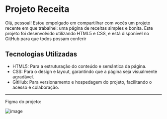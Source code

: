 # Projeto Receita

Olá, pessoal! Estou empolgado em compartilhar com vocês um projeto recente em que trabalhei: uma página de receitas simples e bonita. Este projeto foi desenvolvido utilizando HTML5 e CSS, e está disponível no GitHub para que todos possam conferir

## Tecnologias Utilizadas

- HTML5: Para a estruturação do conteúdo e semântica da página.
- CSS: Para o design e layout, garantindo que a página seja visualmente agradável.
- GitHub: Para versionamento e hospedagem do projeto, facilitando o acesso e colaboração.

---

Figma do projeto:

![image](https://github.com/vitusantana/Projeto-Receita/assets/84211583/3b64501e-d09e-42f9-90c5-2ca70e84c178)
